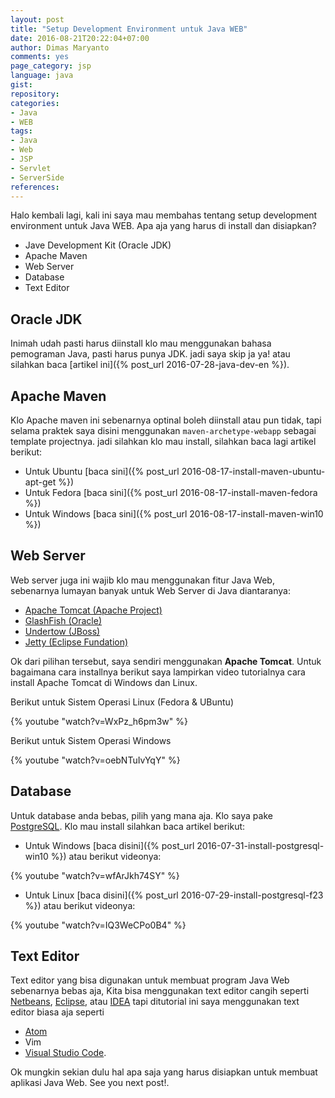 ```yaml
---
layout: post
title: "Setup Development Environment untuk Java WEB"
date: 2016-08-21T20:22:04+07:00
author: Dimas Maryanto
comments: yes
page_category: jsp
language: java
gist:
repository:
categories:
- Java
- WEB
tags:
- Java
- Web
- JSP
- Servlet
- ServerSide
references:
---
```


Halo kembali lagi, kali ini saya mau membahas tentang setup development environment untuk Java WEB. Apa aja yang harus di install dan disiapkan?

<!--more-->

* Jave Development Kit (Oracle JDK)
* Apache Maven
* Web Server
* Database
* Text Editor

## Oracle JDK

Inimah udah pasti harus diinstall klo mau menggunakan bahasa pemograman Java, pasti harus punya JDK. jadi saya skip ja ya! atau silahkan baca [artikel ini]({% post_url 2016-07-28-java-dev-en %}).

## Apache Maven

Klo Apache maven ini sebenarnya optinal boleh diinstall atau pun tidak, tapi selama praktek saya disini menggunakan ```maven-archetype-webapp``` sebagai template projectnya. jadi silahkan klo mau install, silahkan baca lagi artikel berikut:

* Untuk Ubuntu [baca sini]({% post_url 2016-08-17-install-maven-ubuntu-apt-get %})
* Untuk Fedora [baca sini]({% post_url 2016-08-17-install-maven-fedora %})
* Untuk Windows [baca sini]({% post_url 2016-08-17-install-maven-win10 %})

## Web Server

Web server juga ini wajib klo mau menggunakan fitur Java Web, sebenarnya lumayan banyak untuk Web Server di Java diantaranya:

* [Apache Tomcat (Apache Project)](http://tomcat.apache.org/)
* [GlashFish (Oracle)](https://glassfish.java.net/)
* [Undertow (JBoss)](http://undertow.io/)
* [Jetty (Eclipse Fundation)](http://www.eclipse.org/jetty/)

Ok dari pilihan tersebut, saya sendiri menggunakan **Apache Tomcat**. Untuk bagaimana cara installnya berikut saya lampirkan video tutorialnya cara install Apache Tomcat di Windows dan Linux.

Berikut untuk Sistem Operasi Linux (Fedora &amp; UBuntu)

{% youtube "watch?v=WxPz_h6pm3w" %}

Berikut untuk Sistem Operasi Windows

{% youtube "watch?v=oebNTuIvYqY" %}

## Database

Untuk database anda bebas, pilih yang mana aja. Klo saya pake [PostgreSQL](https://www.postgresql.org/download/). Klo mau install silahkan baca artikel berikut:

* Untuk Windows [baca disini]({% post_url 2016-07-31-install-postgresql-win10 %}) atau berikut videonya:

{% youtube "watch?v=wfArJkh74SY" %}

* Untuk Linux [baca disini]({% post_url 2016-07-29-install-postgresql-f23 %}) atau berikut videonya:

{% youtube "watch?v=IQ3WeCPo0B4" %}

## Text Editor

Text editor yang bisa digunakan untuk membuat program Java Web sebenarnya bebas aja, Kita bisa menggunakan text editor cangih seperti [Netbeans](https://netbeans.org/), [Eclipse](https://www.eclipse.org/home/index.php), atau [IDEA](https://www.jetbrains.com/idea/) tapi ditutorial ini saya menggunakan text editor biasa aja seperti

* <i class="devicon-atom-original colored text-large"></i> [Atom](https://atom.io/)
* <i class="devicon-vim-plain colored"></i> Vim
* [Visual Studio Code](https://code.visualstudio.com/).

Ok mungkin sekian dulu hal apa saja yang harus disiapkan untuk membuat aplikasi Java Web. See you next post!.
